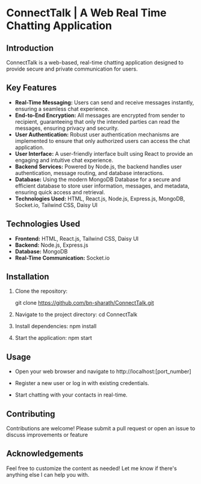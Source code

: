 # ConnectTalk | A Web Real Time Chatting Application

## Introduction

ConnectTalk is a web-based, real-time chatting application designed to provide secure and private communication for users.

## Key Features

- **Real-Time Messaging:** Users can send and receive messages instantly, ensuring a seamless chat experience.
- **End-to-End Encryption:** All messages are encrypted from sender to recipient, guaranteeing that only the intended parties can read the messages, ensuring privacy and security.
- **User Authentication:** Robust user authentication mechanisms are implemented to ensure that only authorized users can access the chat application.
- **User Interface:** A user-friendly interface built using React to provide an engaging and intuitive chat experience.
- **Backend Services:** Powered by Node.js, the backend handles user authentication, message routing, and database interactions.
- **Database:** Using the modern MongoDB Database for a secure and efficient database to store user information, messages, and metadata, ensuring quick access and retrieval.
- **Technologies Used:** HTML, React.js, Node.js, Express.js, MongoDB, Socket.io, Tailwind CSS, Daisy UI

## Technologies Used

- **Frontend:** HTML, React.js, Tailwind CSS, Daisy UI
- **Backend:** Node.js, Express.js
- **Database:** MongoDB
- **Real-Time Communication:** Socket.io

## Installation
1. Clone the repository:
   
   git clone https://github.com/bn-sharath/ConnectTalk.git

   

2. Navigate to the project directory:
  cd ConnectTalk

3. Install dependencies:
   npm install

4. Start the application:
   npm start

## Usage

- Open your web browser and navigate to http://localhost:[port_number]

- Register a new user or log in with existing credentials.

- Start chatting with your contacts in real-time.

## Contributing

Contributions are welcome! Please submit a pull request or open an issue to discuss improvements or feature

## Acknowledgements

Feel free to customize the content as needed! Let me know if there's anything else I can help you with.

